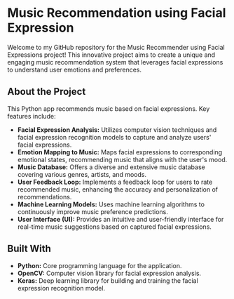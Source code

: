 # Music Recommendation using Facial Expression

Welcome to my GitHub repository for the Music Recommender using Facial Expressions project! This innovative project aims to create a unique and engaging music recommendation system that leverages facial expressions to understand user emotions and preferences.

## About the Project

This Python app recommends music based on facial expressions. Key features include:

- **Facial Expression Analysis:** Utilizes computer vision techniques and facial expression recognition models to capture and analyze users' facial expressions.
- **Emotion Mapping to Music:** Maps facial expressions to corresponding emotional states, recommending music that aligns with the user's mood.
- **Music Database:** Offers a diverse and extensive music database covering various genres, artists, and moods.
- **User Feedback Loop:** Implements a feedback loop for users to rate recommended music, enhancing the accuracy and personalization of recommendations.
- **Machine Learning Models:** Uses machine learning algorithms to continuously improve music preference predictions.
- **User Interface (UI):** Provides an intuitive and user-friendly interface for real-time music suggestions based on captured facial expressions.

## Built With

- **Python:** Core programming language for the application.
- **OpenCV:** Computer vision library for facial expression analysis.
- **Keras:** Deep learning library for building and training the facial expression recognition model.




